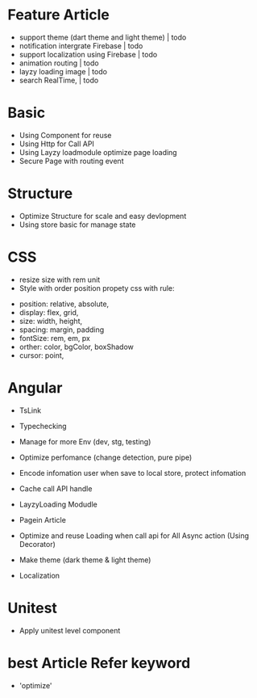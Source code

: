 # Feature Article

- support theme (dart theme and light theme) | todo
- notification intergrate Firebase | todo
- support localization using Firebase | todo
- animation routing | todo
- layzy loading image | todo
- search RealTime, | todo

# Basic

- Using Component for reuse
- Using Http for Call API
- Using Layzy loadmodule optimize page loading
- Secure Page with routing event

# Structure

- Optimize Structure for scale and easy devlopment
- Using store basic for manage state

# CSS

- resize size with rem unit
- Style with order position propety css with rule:

* position: relative, absolute,
* display: flex, grid,
* size: width, height,
* spacing: margin, padding
* fontSize: rem, em, px
* orther: color, bgColor, boxShadow
* cursor: point,

# Angular

- TsLink
- Typechecking
- Manage for more Env (dev, stg, testing)
- Optimize perfomance (change detection, pure pipe)
- Encode infomation user when save to local store, protect infomation
- Cache call API handle
- LayzyLoading Modudle
- Pagein Article
- Optimize and reuse Loading when call api for All Async action (Using Decorator)

- Make theme (dark theme & light theme)
- Localization

# Unitest

- Apply unitest level component

# best Article Refer keyword

- 'optimize'
